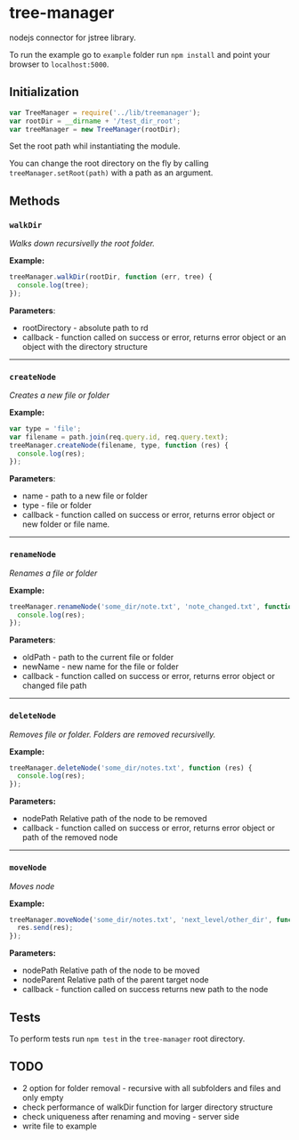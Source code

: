 # tree-manager

nodejs connector for jstree library.

To run the example go to `example` folder run `npm install` and point your browser to `localhost:5000`.

## Initialization

```javascript
var TreeManager = require('../lib/treemanager');
var rootDir = __dirname + '/test_dir_root';
var treeManager = new TreeManager(rootDir);
```

Set the root path whil instantiating the module.

You can change the root directory on the fly by calling `treeManager.setRoot(path)` with a path as an argument.

## Methods

### `walkDir`
_Walks down recursivelly the root folder._

__Example:__

```javascript
treeManager.walkDir(rootDir, function (err, tree) {
  console.log(tree);
});
```

__Parameters__:
* rootDirectory - absolute path to rd
* callback - function called on success or error, returns error object or an object with the directory structure


-----

### `createNode`

_Creates a new file or folder_

__Example:__

```javascript
var type = 'file';
var filename = path.join(req.query.id, req.query.text);
treeManager.createNode(filename, type, function (res) {
  console.log(res);
});
```

__Parameters__:
* name - path to a new file or folder
* type - file or folder
* callback - function called on success or error, returns error object or new folder or file name.

-----

### `renameNode`

_Renames a file or folder_

__Example:__

```javascript
treeManager.renameNode('some_dir/note.txt', 'note_changed.txt', function (res) {
  console.log(res);
});
```

__Parameters__:

* oldPath - path to the current file or folder
* newName - new name for the file or folder
* callback - function called on success or error, returns error object or changed file path

-----

### `deleteNode`

_Removes file or folder. Folders are removed recursivelly._

__Example:__

```javascript
treeManager.deleteNode('some_dir/notes.txt', function (res) {
  console.log(res);
});
```

__Parameters:__

* nodePath Relative path of the node to be removed
* callback - function called on success or error, returns error object or path of the removed node

-----

### `moveNode`

_Moves node_

__Example:__

```javascript
treeManager.moveNode('some_dir/notes.txt', 'next_level/other_dir', function (res) {
  res.send(res);
});
```

__Parameters:__

* nodePath Relative path of the node to be moved
* nodeParent Relative path of the parent target node
* callback - function called on success returns new path to the node

## Tests

To perform tests run `npm test` in the `tree-manager` root directory.

## TODO

* 2 option for folder removal - recursive with all subfolders and files and only empty
* check performance of walkDir function for larger directory structure
* check uniqueness after renaming and moving - server side
* write file to example